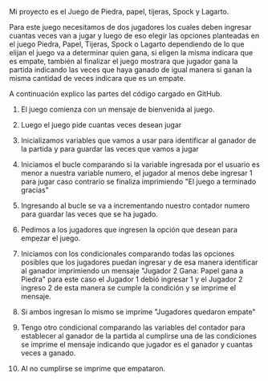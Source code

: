 Mi proyecto es el Juego de Piedra, papel, tijeras, Spock y Lagarto.

Para este juego necesitamos de dos jugadores los cuales deben ingresar cuantas veces van a jugar y luego de eso elegir las opciones planteadas en el juego Piedra, Papel, Tijeras, Spock o Lagarto dependiendo de lo que elijan el juego va a determinar quien gana, si eligen la misma indicara que es empate, también al finalizar el juego mostrara que jugador gana la partida indicando las veces que haya ganado de igual manera si ganan la misma cantidad de veces indicara que es un empate.

A continuación explico las partes del código cargado en GitHub.

1. El juego comienza con un mensaje de bienvenida al juego.

2. Luego el juego pide cuantas veces desean jugar 

3. Inicializamos variables que vamos a usar para identificar al ganador de la partida y para guardar las veces que vamos a jugar 

4. Iniciamos el bucle  comparando si la variable ingresada por el usuario es menor a nuestra variable numero, el jugador al menos debe ingresar 1 para jugar caso contrario se finaliza imprimiendo "El juego a terminado gracias"

5. Ingresando al bucle se va a incrementando nuestro contador numero para guardar las veces que se ha jugado.

6. Pedimos a los jugadores que ingresen la opción que desean para empezar el juego.

7. Iniciamos con los condicionales comparando todas las opciones posibles que los jugadores puedan ingresar y de esa manera identificar al ganador imprimiendo un mensaje "Jugador 2 Gana: Papel gana a Piedra" para este caso el Jugador 1 debió ingresar 1 y el Jugador 2 ingreso 2 de esta manera se cumple la condición y se imprime el mensaje.

8. Si ambos ingresan lo mismo se imprime "Jugadores quedaron empate"

9. Tengo otro condicional comparando las variables del contador para establecer al ganador de la partida al cumplirse una de las condiciones se imprime el mensaje indicando que jugador es el ganador y cuantas veces a ganado.

10. Al no cumplirse se imprime que empataron.  
